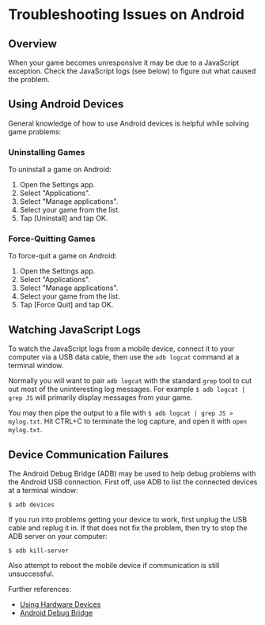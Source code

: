 # Troubleshooting Issues on Android

## Overview

When your game becomes unresponsive it may be due to a JavaScript exception.  Check the JavaScript logs (see below) to figure out what caused the problem.

## Using Android Devices

General knowledge of how to use Android devices is helpful while solving game problems:

### Uninstalling Games

To uninstall a game on Android:

1.  Open the Settings app.
2.  Select "Applications".
3.  Select "Manage applications".
4.  Select your game from the list.
5.  Tap [Uninstall] and tap OK.

### Force-Quitting Games

To force-quit a game on Android:

1.  Open the Settings app.
2.  Select "Applications".
3.  Select "Manage applications".
4.  Select your game from the list.
5.  Tap [Force Quit] and tap OK.

## Watching JavaScript Logs

To watch the JavaScript logs from a mobile device, connect it to your computer via a USB data cable, then use the `adb logcat` command at a terminal window.

Normally you will want to pair `adb logcat` with the standard `grep` tool to cut out most of the uninteresting log messages.  For example `$ adb logcat | grep JS` will primarily display messages from your game.

You may then pipe the output to a file with `$ adb logcat | grep JS > mylog.txt`.  Hit CTRL+C to terminate the log capture, and open it with `open mylog.txt`.

## Device Communication Failures

The Android Debug Bridge (ADB) may be used to help debug problems with the Android USB connection.  First off, use ADB to list the connected devices at a terminal window:

`$ adb devices`

If you run into problems getting your device to work, first unplug the USB cable and replug it in.  If that does not fix the problem, then try to stop the ADB server on your computer:

`$ adb kill-server`

Also attempt to reboot the mobile device if communication is still unsuccessful.

Further references:

* [Using Hardware Devices](http://developer.android.com/guide/developing/device.html)
* [Android Debug Bridge](http://developer.android.com/guide/developing/tools/adb.html)
